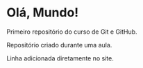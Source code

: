 # Olá, Mundo!
Primeiro repositório do curso de Git e GitHub.

Repositório criado durante uma aula. 

Linha adicionada diretamente no site.
